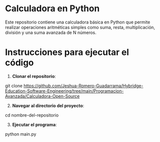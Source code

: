 # Calculadora en Python

Este repositorio contiene una calculadora básica en Python que permite realizar operaciones aritméticas simples como suma, resta, multiplicación, división y una suma avanzada de N números.

# Instrucciones para ejecutar el código

1. **Clonar el repositorio**:

git clone <https://github.com/Jeshua-Romero-Guadarrama/Hybridge-Education-Software-Engineering/tree/main/Programacion-Avanzada/Calculadora-Open-Source>

2. **Navegar al directorio del proyecto**:

cd nombre-del-repositorio

3. **Ejecutar el programa**:

python main.py